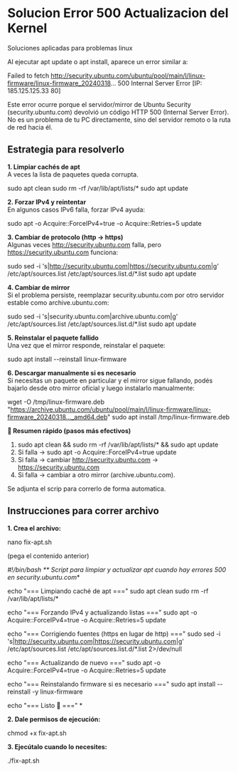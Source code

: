 # Solucion Error 500 Actualizacion del Kernel
Soluciones aplicadas para problemas linux


Al ejecutar apt update o apt install, aparece un error similar a:

Failed to fetch http://security.ubuntu.com/ubuntu/pool/main/l/linux-firmware/linux-firmware_20240318... 500 Internal Server Error [IP: 185.125.125.33 80]

Este error ocurre porque el servidor/mirror de Ubuntu Security (security.ubuntu.com) 
devolvió un código HTTP 500 (Internal Server Error).
No es un problema de tu PC directamente, sino del servidor remoto o la ruta de red hacia él.

## Estrategia para resolverlo

**1. Limpiar cachés de apt**  
A veces la lista de paquetes queda corrupta.

  sudo apt clean
  sudo rm -rf /var/lib/apt/lists/*
  sudo apt update

**2. Forzar IPv4 y reintentar**  
En algunos casos IPv6 falla, forzar IPv4 ayuda:

  sudo apt -o Acquire::ForceIPv4=true -o Acquire::Retries=5 update

**3. Cambiar de protocolo (http → https)**  
Algunas veces http://security.ubuntu.com falla, pero https://security.ubuntu.com funciona:

  sudo sed -i 's|http://security.ubuntu.com|https://security.ubuntu.com|g' /etc/apt/sources.list /etc/apt/sources.list.d/*.list
  sudo apt update

**4. Cambiar de mirror**  
Si el problema persiste, reemplazar security.ubuntu.com por otro servidor estable como archive.ubuntu.com:

  sudo sed -i 's|security.ubuntu.com|archive.ubuntu.com|g' /etc/apt/sources.list /etc/apt/sources.list.d/*.list
  sudo apt update

**5. Reinstalar el paquete fallido**  
Una vez que el mirror responde, reinstalar el paquete:

  sudo apt install --reinstall linux-firmware

**6. Descargar manualmente si es necesario**  
Si necesitas un paquete en particular y el mirror sigue fallando, podés bajarlo desde otro mirror oficial y luego instalarlo manualmente:

  wget -O /tmp/linux-firmware.deb "https://archive.ubuntu.com/ubuntu/pool/main/l/linux-firmware/linux-firmware_20240318..._amd64.deb"
  sudo apt install /tmp/linux-firmware.deb

**📌 Resumen rápido (pasos más efectivos)**  
1. sudo apt clean && sudo rm -rf /var/lib/apt/lists/* && sudo apt update
2. Si falla → sudo apt -o Acquire::ForceIPv4=true update
3. Si falla → cambiar http://security.ubuntu.com → https://security.ubuntu.com
4. Si falla → cambiar a otro mirror (archive.ubuntu.com).

Se adjunta el scrip para correrlo de forma automatica.


## Instrucciones para correr archivo

**1. Crea el archivo:**  

nano fix-apt.sh

(pega el contenido anterior)

*#!/bin/bash
** Script para limpiar y actualizar apt cuando hay errores 500 en security.ubuntu.com**

echo "=== Limpiando caché de apt ==="
sudo apt clean
sudo rm -rf /var/lib/apt/lists/*

echo "=== Forzando IPv4 y actualizando listas ==="
sudo apt -o Acquire::ForceIPv4=true -o Acquire::Retries=5 update

echo "=== Corrigiendo fuentes (https en lugar de http) ==="
sudo sed -i 's|http://security.ubuntu.com|https://security.ubuntu.com|g' /etc/apt/sources.list /etc/apt/sources.list.d/*.list 2>/dev/null

echo "=== Actualizando de nuevo ==="
sudo apt -o Acquire::ForceIPv4=true -o Acquire::Retries=5 update

echo "=== Reinstalando firmware si es necesario ==="
sudo apt install --reinstall -y linux-firmware

echo "=== Listo 🚀 ==="
*  



**2. Dale permisos de ejecución:** 

chmod +x fix-apt.sh

**3. Ejecútalo cuando lo necesites:** 

./fix-apt.sh













